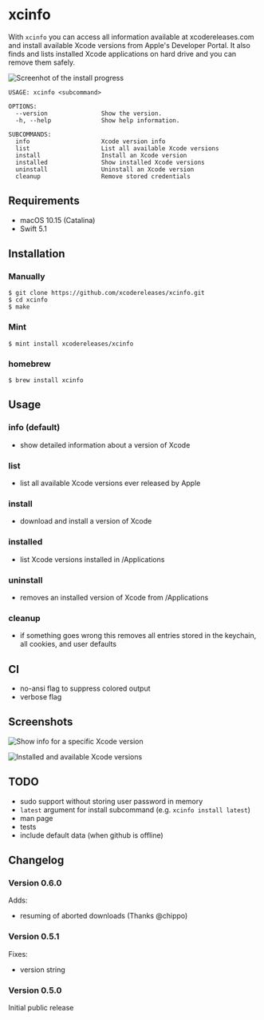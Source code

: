 # xcinfo

With `xcinfo` you can access all information available at xcodereleases.com and install available Xcode versions from Apple's Developer Portal. It also finds and lists installed Xcode applications on hard drive and you can remove them safely.

![Screenhot of the install progress](https://github.com/xcodereleases/xcinfo/blob/master/Assets/install.png?raw=true)

```
USAGE: xcinfo <subcommand>

OPTIONS:
  --version               Show the version.
  -h, --help              Show help information.

SUBCOMMANDS:
  info                    Xcode version info
  list                    List all available Xcode versions
  install                 Install an Xcode version
  installed               Show installed Xcode versions
  uninstall               Uninstall an Xcode version
  cleanup                 Remove stored credentials
```

## Requirements
- macOS 10.15 (Catalina)
- Swift 5.1

## Installation

### Manually
```
$ git clone https://github.com/xcodereleases/xcinfo.git
$ cd xcinfo
$ make
```

### Mint
```
$ mint install xcodereleases/xcinfo
```

### homebrew
```
$ brew install xcinfo
```

## Usage

### info (default)
- show detailed information about a version of Xcode

### list
- list all available Xcode versions ever released by Apple

### install
- download and install a version of Xcode

### installed
- list Xcode versions installed in /Applications

### uninstall
- removes an installed version of Xcode from /Applications

### cleanup
- if something goes wrong this removes all entries stored in the keychain, all cookies, and user defaults

## CI
- no-ansi flag to suppress colored output
- verbose flag

## Screenshots

![Show info for a specific Xcode version](https://github.com/xcodereleases/xcinfo/blob/master/Assets/inf.png?raw=true)

![Installed and available Xcode versions](https://github.com/xcodereleases/xcinfo/blob/master/Assets/list.png?raw=true)

## TODO
- sudo support without storing user password in memory
- `latest` argument for install subcommand (e.g. `xcinfo install latest`)
- man page
- tests
- include default data (when github is offline)

## Changelog

### Version 0.6.0
Adds:
- resuming of aborted downloads (Thanks @chippo)

### Version 0.5.1
Fixes:
-  version string 

### Version 0.5.0

Initial public release
